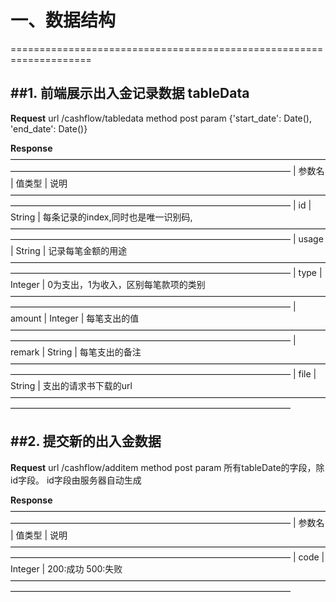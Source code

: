 # 一、数据结构
====================================================================

##1. 前端展示出入金记录数据 tableData
--------------------------------------------------------------------
**Request**
url /cashflow/tabledata
method post
param {'start_date': Date(), 'end_date': Date()} 

**Response**
————————————————————————————————————————————————————————————————————
| 参数名  | 值类型   | 说明 
————————————————————————————————————————————————————————————————————
|  id    | String   | 每条记录的index,同时也是唯一识别码,
————————————————————————————————————————————————————————————————————
| usage  | String   | 记录每笔金额的用途 
————————————————————————————————————————————————————————————————————
| type   | Integer  | 0为支出，1为收入，区别每笔款项的类别 
————————————————————————————————————————————————————————————————————
| amount | Integer  | 每笔支出的值 
————————————————————————————————————————————————————————————————————
| remark | String   | 每笔支出的备注 
————————————————————————————————————————————————————————————————————
| file   | String   | 支出的请求书下载的url
————————————————————————————————————————————————————————————————————

##2. 提交新的出入金数据
--------------------------------------------------------------------
**Request**
url /cashflow/additem
method post
param 所有tableDate的字段，除id字段。 id字段由服务器自动生成

**Response**
————————————————————————————————————————————————————————————————————
| 参数名  | 值类型   | 说明 
————————————————————————————————————————————————————————————————————
|  code  | Integer  | 200:成功 500:失败 
————————————————————————————————————————————————————————————————————

